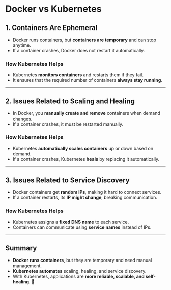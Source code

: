 # Docker vs Kubernetes

## **1. Containers Are Ephemeral**  
- Docker runs containers, but **containers are temporary** and can stop anytime.  
- If a container crashes, Docker does not restart it automatically.  

### **How Kubernetes Helps**  
- Kubernetes **monitors containers** and restarts them if they fail.  
- It ensures that the required number of containers **always stay running**.  

---

## **2. Issues Related to Scaling and Healing**  
- In Docker, you **manually create and remove** containers when demand changes.  
- If a container crashes, it must be restarted manually.  

### **How Kubernetes Helps**  
- Kubernetes **automatically scales containers** up or down based on demand.  
- If a container crashes, Kubernetes **heals** by replacing it automatically.  

---

## **3. Issues Related to Service Discovery**  
- Docker containers get **random IPs**, making it hard to connect services.  
- If a container restarts, its **IP might change**, breaking communication.  

### **How Kubernetes Helps**  
- Kubernetes assigns a **fixed DNS name** to each service.  
- Containers can communicate using **service names** instead of IPs.  

---

## **Summary**  
- **Docker runs containers**, but they are temporary and need manual management.  
- **Kubernetes automates** scaling, healing, and service discovery.  
- With Kubernetes, applications are **more reliable, scalable, and self-healing**. 🚀  